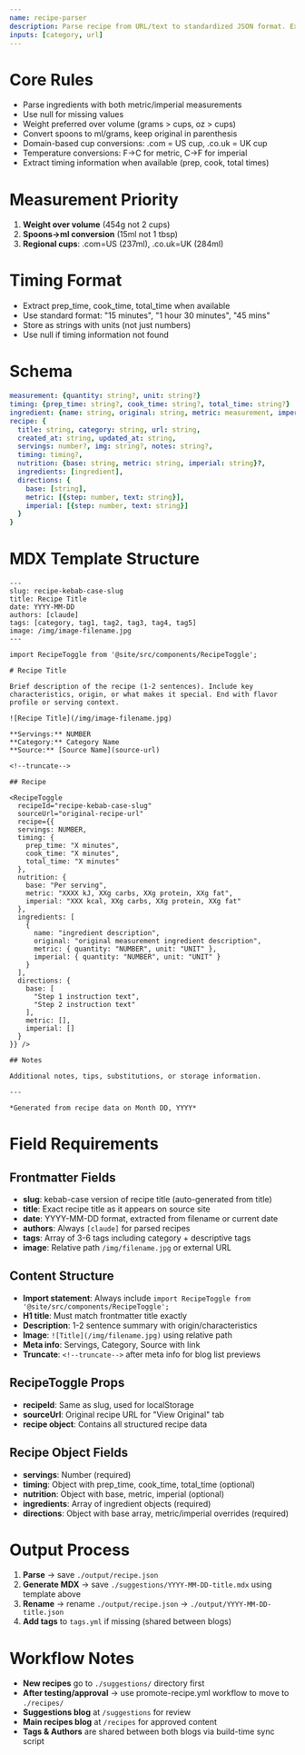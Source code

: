 ```yaml
---
name: recipe-parser
description: Parse recipe from URL/text to standardized JSON format. Extract title, ingredients, directions, nutrition. Save as ./output/recipe.json and create ./suggestions/YYYY-MM-DD-kebab-title.mdx
inputs: [category, url]
---
```


# Core Rules
- Parse ingredients with both metric/imperial measurements
- Use null for missing values  
- Weight preferred over volume (grams > cups, oz > cups)
- Convert spoons to ml/grams, keep original in parenthesis
- Domain-based cup conversions: .com = US cup, .co.uk = UK cup
- Temperature conversions: F→C for metric, C→F for imperial
- Extract timing information when available (prep, cook, total times)

# Measurement Priority
1. **Weight over volume** (454g not 2 cups)
2. **Spoons→ml conversion** (15ml not 1 tbsp)
3. **Regional cups**: .com=US (237ml), .co.uk=UK (284ml)

# Timing Format
- Extract prep_time, cook_time, total_time when available
- Use standard format: "15 minutes", "1 hour 30 minutes", "45 mins"
- Store as strings with units (not just numbers)
- Use null if timing information not found

# Schema
```yaml
measurement: {quantity: string?, unit: string?}
timing: {prep_time: string?, cook_time: string?, total_time: string?}
ingredient: {name: string, original: string, metric: measurement, imperial: measurement}
recipe: {
  title: string, category: string, url: string, 
  created_at: string, updated_at: string,
  servings: number?, img: string?, notes: string?,
  timing: timing?,
  nutrition: {base: string, metric: string, imperial: string}?,
  ingredients: [ingredient],
  directions: {
    base: [string],
    metric: [{step: number, text: string}],  
    imperial: [{step: number, text: string}]
  }
}
```

# MDX Template Structure
```mdx
---
slug: recipe-kebab-case-slug
title: Recipe Title
date: YYYY-MM-DD
authors: [claude]
tags: [category, tag1, tag2, tag3, tag4, tag5]
image: /img/image-filename.jpg
---

import RecipeToggle from '@site/src/components/RecipeToggle';

# Recipe Title

Brief description of the recipe (1-2 sentences). Include key characteristics, origin, or what makes it special. End with flavor profile or serving context.

![Recipe Title](/img/image-filename.jpg)

**Servings:** NUMBER  
**Category:** Category Name  
**Source:** [Source Name](source-url)

<!--truncate-->

## Recipe

<RecipeToggle 
  recipeId="recipe-kebab-case-slug"
  sourceUrl="original-recipe-url"
  recipe={{
  servings: NUMBER,
  timing: {
    prep_time: "X minutes",
    cook_time: "X minutes", 
    total_time: "X minutes"
  },
  nutrition: {
    base: "Per serving",
    metric: "XXXX kJ, XXg carbs, XXg protein, XXg fat",
    imperial: "XXX kcal, XXg carbs, XXg protein, XXg fat"
  },
  ingredients: [
    {
      name: "ingredient description",
      original: "original measurement ingredient description",
      metric: { quantity: "NUMBER", unit: "UNIT" },
      imperial: { quantity: "NUMBER", unit: "UNIT" }
    }
  ],
  directions: {
    base: [
      "Step 1 instruction text",
      "Step 2 instruction text"
    ],
    metric: [],
    imperial: []
  }
}} />

## Notes

Additional notes, tips, substitutions, or storage information.

---

*Generated from recipe data on Month DD, YYYY*
```

# Field Requirements

## Frontmatter Fields
- **slug**: kebab-case version of recipe title (auto-generated from title)
- **title**: Exact recipe title as it appears on source site
- **date**: YYYY-MM-DD format, extracted from filename or current date
- **authors**: Always `[claude]` for parsed recipes
- **tags**: Array of 3-6 tags including category + descriptive tags
- **image**: Relative path `/img/filename.jpg` or external URL

## Content Structure
- **Import statement**: Always include `import RecipeToggle from '@site/src/components/RecipeToggle';`
- **H1 title**: Must match frontmatter title exactly
- **Description**: 1-2 sentence summary with origin/characteristics
- **Image**: `![Title](/img/filename.jpg)` using relative path
- **Meta info**: Servings, Category, Source with link
- **Truncate**: `<!--truncate-->` after meta info for blog list previews

## RecipeToggle Props
- **recipeId**: Same as slug, used for localStorage
- **sourceUrl**: Original recipe URL for "View Original" tab
- **recipe object**: Contains all structured recipe data

## Recipe Object Fields
- **servings**: Number (required)
- **timing**: Object with prep_time, cook_time, total_time (optional)
- **nutrition**: Object with base, metric, imperial (optional)
- **ingredients**: Array of ingredient objects (required)
- **directions**: Object with base array, metric/imperial overrides (required)

# Output Process
1. **Parse** → save `./output/recipe.json`
2. **Generate MDX** → save `./suggestions/YYYY-MM-DD-title.mdx` using template above
3. **Rename** → rename `./output/recipe.json` → `./output/YYYY-MM-DD-title.json`
4. **Add tags** to `tags.yml` if missing (shared between blogs)

# Workflow Notes
- **New recipes** go to `./suggestions/` directory first
- **After testing/approval** → use promote-recipe.yml workflow to move to `./recipes/`
- **Suggestions blog** at `/suggestions` for review
- **Main recipes blog** at `/recipes` for approved content
- **Tags & Authors** are shared between both blogs via build-time sync script